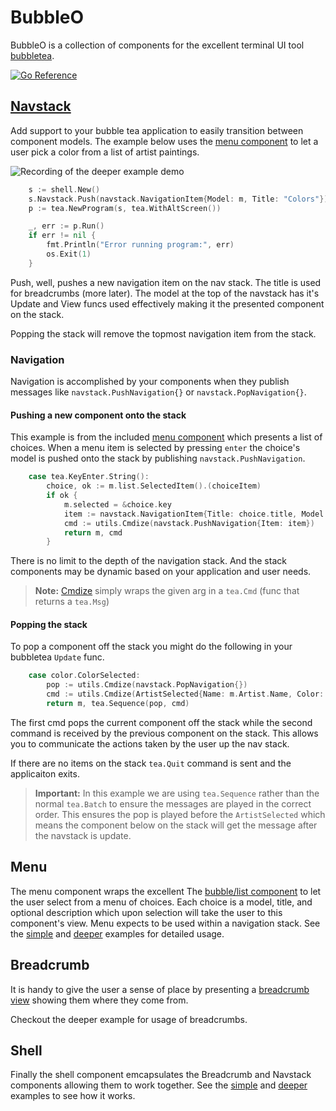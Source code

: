 # BubbleO

BubbleO is a collection of components for the excellent terminal UI tool [bubbletea](https://github.com/charmbracelet/bubbletea). 

[![Go Reference](https://pkg.go.dev/badge/github.com/kevm/bubbleo.svg)](https://pkg.go.dev/github.com/kevm/bubbleo)

## [Navstack](https://github.com/KevM/bubbleo/blob/main/navstack/model.go)

Add support to your bubble tea application to easily transition between component models. The example below uses the [menu component](https://github.com/KevM/bubbleo/blob/main/menu/model.go) to let a user pick a color from a list of artist paintings.

<img src="examples/deeper/demo.gif" alt="Recording of the deeper example demo"/>

```go 
    s := shell.New()
    s.Navstack.Push(navstack.NavigationItem{Model: m, Title: "Colors"})
    p := tea.NewProgram(s, tea.WithAltScreen())

    _, err := p.Run()
    if err != nil {
        fmt.Println("Error running program:", err)
        os.Exit(1)
    }
```

Push, well, pushes a new navigation item on the nav stack. The title is used for breadcrumbs (more later). The model at  the top of the navstack has it's Update and View funcs used effectively making it the presented component on the stack.

Popping the stack will remove the topmost navigation item from the stack. 

### Navigation 

Navigation is accomplished by your components when they publish messages like `navstack.PushNavigation{}` or `navstack.PopNavigation{}`.

#### Pushing a new component onto the stack

This example is from the included [menu component](https://github.com/KevM/bubbleo/blob/main/menu/model.go) which presents a list of choices. When a menu item is selected by pressing `enter` the choice's model is pushed onto the stack by publishing `navstack.PushNavigation`.

```go 
    case tea.KeyEnter.String():
        choice, ok := m.list.SelectedItem().(choiceItem)
        if ok {
            m.selected = &choice.key
            item := navstack.NavigationItem{Title: choice.title, Model: choice.key.Model}
            cmd := utils.Cmdize(navstack.PushNavigation{Item: item})
            return m, cmd
        }
```

There is no limit to the depth of the navigation stack. And the stack components may be dynamic based on your application and user needs.

> **Note:** [Cmdize](https://github.com/KevM/bubbleo/tree/main/utils/utils.go) simply wraps the given arg in a `tea.Cmd` (func that returns a `tea.Msg`)

#### Popping the stack

To pop a component off the stack you might do the following in your bubbletea `Update` func. 

```go 
	case color.ColorSelected:
		pop := utils.Cmdize(navstack.PopNavigation{})
		cmd := utils.Cmdize(ArtistSelected{Name: m.Artist.Name, Color: msg.RGB})
		return m, tea.Sequence(pop, cmd)
```

The first cmd pops the current component off the stack while the second command is received by the previous component on the stack. This allows you to communicate the actions taken by the user up the nav stack. 

If there are no items on the stack `tea.Quit` command is sent and the applicaiton exits.

> **Important:** In this example we are using `tea.Sequence` rather than the normal `tea.Batch` to ensure the messages are played in the correct order. This ensures the pop is played before the `ArtistSelected` which means the component below on the stack will get the message after the navstack is update. 

## Menu

The menu component wraps the excellent The [bubble/list component](https://github.com/charmbracelet/bubbletea/tree/master/examples/list-default) to let the user select from a menu of choices. Each choice is a model, title, and optional description which upon selection will take the user to this component's view. Menu expects to be used within a navigation stack. See the [simple](https://github.com/KevM/bubbleo/tree/main/examples/simple) and [deeper](https://github.com/KevM/bubbleo/tree/main/examples/deeper) examples for detailed usage.

## Breadcrumb

It is handy to give the user a sense of place by presenting a [breadcrumb view](https://www.smashingmagazine.com/2022/04/breadcrumbs-ux-design/) showing them where they come from.

Checkout the deeper example for usage of breadcrumbs.

## Shell 

Finally the shell component emcapsulates the Breadcrumb and Navstack components allowing them to work together. See the [simple](https://github.com/KevM/bubbleo/tree/main/examples/simple) and [deeper](https://github.com/KevM/bubbleo/tree/main/examples/deeper) examples to see how it works.

